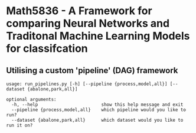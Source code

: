 # Math5836 - A Framework for comparing Neural Networks and Traditonal Machine Learning Models for classifcation
## Utilising a custom 'pipeline' (DAG) framework

    usage: run_pipelines.py [-h] [--pipeline {process,model,all}] [--dataset {abalone,park,all}]
    
    optional arguments:
      -h, --help                        show this help message and exit
      --pipeline {process,model,all}    which pipeline would you like to run?
      --dataset {abalone,park,all}      which dataset would you like to run it on?